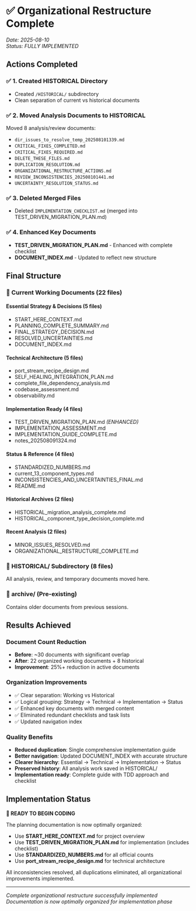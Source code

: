 # ✅ Organizational Restructure Complete

*Date: 2025-08-10*  
*Status: FULLY IMPLEMENTED*

## Actions Completed

### ✅ 1. Created HISTORICAL Directory
- Created `/HISTORICAL/` subdirectory
- Clean separation of current vs historical documents

### ✅ 2. Moved Analysis Documents to HISTORICAL
Moved 8 analysis/review documents:
- `dir_issues_to_resolve_temp_202508101339.md`
- `CRITICAL_FIXES_COMPLETED.md` 
- `CRITICAL_FIXES_REQUIRED.md`
- `DELETE_THESE_FILES.md`
- `DUPLICATION_RESOLUTION.md`
- `ORGANIZATIONAL_RESTRUCTURE_ACTIONS.md` 
- `REVIEW_INCONSISTENCIES_202508101441.md`
- `UNCERTAINTY_RESOLUTION_STATUS.md`

### ✅ 3. Deleted Merged Files
- Deleted `IMPLEMENTATION_CHECKLIST.md` (merged into TEST_DRIVEN_MIGRATION_PLAN.md)

### ✅ 4. Enhanced Key Documents
- **TEST_DRIVEN_MIGRATION_PLAN.md** - Enhanced with complete checklist
- **DOCUMENT_INDEX.md** - Updated to reflect new structure

## Final Structure

### 📁 Current Working Documents (22 files)

#### Essential Strategy & Decisions (5 files)
- START_HERE_CONTEXT.md
- PLANNING_COMPLETE_SUMMARY.md  
- FINAL_STRATEGY_DECISION.md
- RESOLVED_UNCERTAINTIES.md
- DOCUMENT_INDEX.md

#### Technical Architecture (5 files)
- port_stream_recipe_design.md
- SELF_HEALING_INTEGRATION_PLAN.md
- complete_file_dependency_analysis.md
- codebase_assessment.md
- observability.md

#### Implementation Ready (4 files)
- TEST_DRIVEN_MIGRATION_PLAN.md *(ENHANCED)*
- IMPLEMENTATION_ASSESSMENT.md
- IMPLEMENTATION_GUIDE_COMPLETE.md
- notes_202508091324.md

#### Status & Reference (4 files)
- STANDARDIZED_NUMBERS.md
- current_13_component_types.md
- INCONSISTENCIES_AND_UNCERTAINTIES_FINAL.md
- README.md

#### Historical Archives (2 files)
- HISTORICAL_migration_analysis_complete.md
- HISTORICAL_component_type_decision_complete.md

#### Recent Analysis (2 files)
- MINOR_ISSUES_RESOLVED.md
- ORGANIZATIONAL_RESTRUCTURE_COMPLETE.md

### 📁 HISTORICAL/ Subdirectory (8 files)
All analysis, review, and temporary documents moved here.

### 📁 archive/ (Pre-existing)
Contains older documents from previous sessions.

## Results Achieved

### Document Count Reduction
- **Before**: ~30 documents with significant overlap
- **After**: 22 organized working documents + 8 historical
- **Improvement**: 25%+ reduction in active documents

### Organization Improvements
- ✅ Clear separation: Working vs Historical
- ✅ Logical grouping: Strategy → Technical → Implementation → Status
- ✅ Enhanced key documents with merged content
- ✅ Eliminated redundant checklists and task lists
- ✅ Updated navigation index

### Quality Benefits
- **Reduced duplication**: Single comprehensive implementation guide
- **Better navigation**: Updated DOCUMENT_INDEX with accurate structure
- **Clearer hierarchy**: Essential → Technical → Implementation → Status
- **Preserved history**: All analysis work saved in HISTORICAL/
- **Implementation ready**: Complete guide with TDD approach and checklist

## Implementation Status

**🎯 READY TO BEGIN CODING**

The planning documentation is now optimally organized:
- Use **START_HERE_CONTEXT.md** for project overview
- Use **TEST_DRIVEN_MIGRATION_PLAN.md** for implementation (includes checklist)  
- Use **STANDARDIZED_NUMBERS.md** for all official counts
- Use **port_stream_recipe_design.md** for technical architecture

All inconsistencies resolved, all duplications eliminated, all organizational improvements implemented.

---

*Complete organizational restructure successfully implemented*  
*Documentation is now optimally organized for implementation phase*